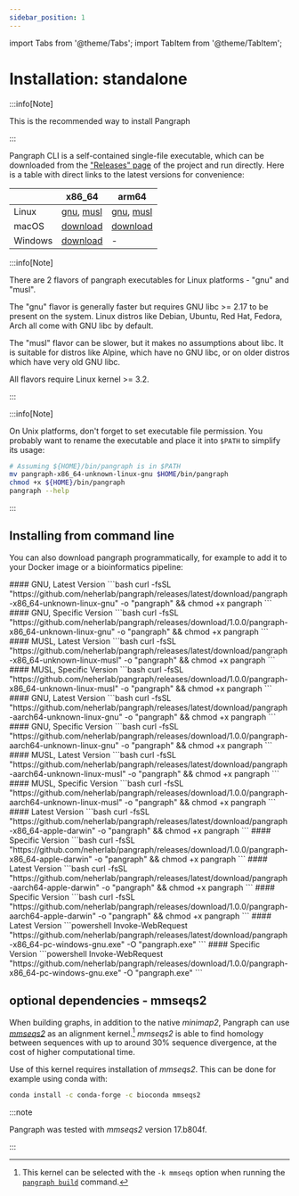```yaml
---
sidebar_position: 1
---
```


import Tabs from '@theme/Tabs';
import TabItem from '@theme/TabItem';

# Installation: standalone

:::info[Note]

This is the recommended way to install Pangraph

:::

Pangraph CLI is a self-contained single-file executable, which can be downloaded from the ["Releases" page](https://github.com/neherlab/pangraph/releases) of the project and run directly. Here is a table with direct links to the latest versions for convenience:

|         | x86_64                                                                                                                                                                                                           | arm64                                                                                                                                                                                                              |
|---------|------------------------------------------------------------------------------------------------------------------------------------------------------------------------------------------------------------------|--------------------------------------------------------------------------------------------------------------------------------------------------------------------------------------------------------------------|
| Linux   | [gnu](https://github.com/neherlab/pangraph/releases/latest/download/pangraph-x86_64-unknown-linux-gnu), [musl](https://github.com/neherlab/pangraph/releases/latest/download/pangraph-x86_64-unknown-linux-musl) | [gnu](https://github.com/neherlab/pangraph/releases/latest/download/pangraph-aarch64-unknown-linux-gnu), [musl](https://github.com/neherlab/pangraph/releases/latest/download/pangraph-aarch64-unknown-linux-musl) |
| macOS   | [download](https://github.com/neherlab/pangraph/releases/latest/download/pangraph-x86_64-apple-darwin)                                                                                                           | [download](https://github.com/neherlab/pangraph/releases/latest/download/pangraph-aarch64-apple-darwin)                                                                                                            |
| Windows | [download](https://github.com/neherlab/pangraph/releases/latest/download/pangraph-x86_64-pc-windows-gnu.exe)                                                                                                     | -                                                                                                                                                                                                                  |

:::info[Note]

There are 2 flavors of pangraph executables for Linux platforms - "gnu" and "musl".

The "gnu" flavor is generally faster but requires GNU libc >= 2.17 to be present on the system. Linux distros like Debian, Ubuntu, Red Hat, Fedora, Arch all come with GNU libc by default.

The "musl" flavor can be slower, but it makes no assumptions about libc. It is suitable for distros like Alpine, which have no GNU libc, or on older distros which have very old GNU libc.

All flavors require Linux kernel >= 3.2.

:::

:::info[Note]

On Unix platforms, don't forget to set executable file permission. You probably want to rename the executable and place it into `$PATH` to simplify its usage:

```bash
# Assuming ${HOME}/bin/pangraph is in $PATH
mv pangraph-x86_64-unknown-linux-gnu $HOME/bin/pangraph
chmod +x ${HOME}/bin/pangraph
pangraph --help
```

:::

## Installing from command line

You can also download pangraph programmatically, for example to add it to your Docker image or a bioinformatics pipeline:

<Tabs>
  <TabItem value="linuxX86" label="Linux x86">
    #### GNU, Latest Version
    ```bash
    curl -fsSL "https://github.com/neherlab/pangraph/releases/latest/download/pangraph-x86_64-unknown-linux-gnu" -o "pangraph" && chmod +x pangraph
    ```
    #### GNU, Specific Version
    ```bash
    curl -fsSL "https://github.com/neherlab/pangraph/releases/download/1.0.0/pangraph-x86_64-unknown-linux-gnu" -o "pangraph" && chmod +x pangraph
    ```
    #### MUSL, Latest Version
    ```bash
    curl -fsSL "https://github.com/neherlab/pangraph/releases/latest/download/pangraph-x86_64-unknown-linux-musl" -o "pangraph" && chmod +x pangraph
    ```
    #### MUSL, Specific Version
    ```bash
    curl -fsSL "https://github.com/neherlab/pangraph/releases/download/1.0.0/pangraph-x86_64-unknown-linux-musl" -o "pangraph" && chmod +x pangraph
    ```
  </TabItem>
  <TabItem value="linuxArm64" label="Linux ARM64">
    #### GNU, Latest Version
    ```bash
    curl -fsSL "https://github.com/neherlab/pangraph/releases/latest/download/pangraph-aarch64-unknown-linux-gnu" -o "pangraph" && chmod +x pangraph
    ```
    #### GNU, Specific Version
    ```bash
    curl -fsSL "https://github.com/neherlab/pangraph/releases/download/1.0.0/pangraph-aarch64-unknown-linux-gnu" -o "pangraph" && chmod +x pangraph
    ```
    #### MUSL, Latest Version
    ```bash
    curl -fsSL "https://github.com/neherlab/pangraph/releases/latest/download/pangraph-aarch64-unknown-linux-musl" -o "pangraph" && chmod +x pangraph
    ```
    #### MUSL, Specific Version
    ```bash
    curl -fsSL "https://github.com/neherlab/pangraph/releases/download/1.0.0/pangraph-aarch64-unknown-linux-musl" -o "pangraph" && chmod +x pangraph
    ```
  </TabItem>
  <TabItem value="macOSx86" label="macOS x86">
    #### Latest Version
    ```bash
    curl -fsSL "https://github.com/neherlab/pangraph/releases/latest/download/pangraph-x86_64-apple-darwin" -o "pangraph" && chmod +x pangraph
    ```
    #### Specific Version
    ```bash
    curl -fsSL "https://github.com/neherlab/pangraph/releases/download/1.0.0/pangraph-x86_64-apple-darwin" -o "pangraph" && chmod +x pangraph
    ```
  </TabItem>
  <TabItem value="macOSArm64" label="macOS ARM64">
    #### Latest Version
    ```bash
    curl -fsSL "https://github.com/neherlab/pangraph/releases/latest/download/pangraph-aarch64-apple-darwin" -o "pangraph" && chmod +x pangraph
    ```
    #### Specific Version
    ```bash
    curl -fsSL "https://github.com/neherlab/pangraph/releases/download/1.0.0/pangraph-aarch64-apple-darwin" -o "pangraph" && chmod +x pangraph
    ```
  </TabItem>
  <TabItem value="windowsX86" label="Windows x86">
    #### Latest Version
    ```powershell
    Invoke-WebRequest "https://github.com/neherlab/pangraph/releases/latest/download/pangraph-x86_64-pc-windows-gnu.exe" -O "pangraph.exe"
    ```
    #### Specific Version
    ```powershell
    Invoke-WebRequest "https://github.com/neherlab/pangraph/releases/download/1.0.0/pangraph-x86_64-pc-windows-gnu.exe" -O "pangraph.exe"
    ```
  </TabItem>
</Tabs>

## optional dependencies - mmseqs2

When building graphs, in addition to the native _minimap2_, Pangraph can use [_mmseqs2_](https://github.com/soedinglab/MMseqs2) as an alignment kernel.[^1] _mmseqs2_ is able to find homology between sequences with up to around 30% sequence divergence, at the cost of higher computational time.

Use of this kernel requires installation of _mmseqs2_. This can be done for example using conda with:

```bash
conda install -c conda-forge -c bioconda mmseqs2
```

:::note

Pangraph was tested with _mmseqs2_ version 17.b804f.

:::

[^1]: This kernel can be selected with the `-k mmseqs` option when running the [`pangraph build`](../reference.md#pangraph-build) command.
